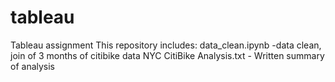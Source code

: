# tableau
Tableau assignment
This repository includes:
  data_clean.ipynb -data clean, join of 3 months of citibike data
  NYC CitiBike Analysis.txt - Written summary of analysis
  
